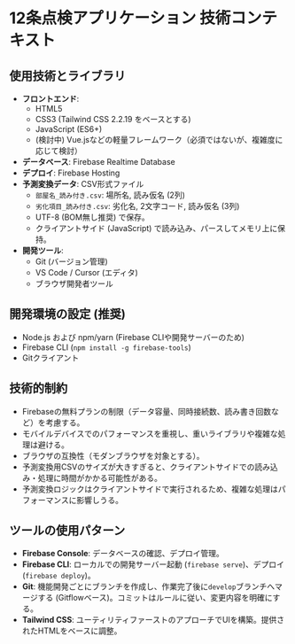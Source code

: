# 12条点検アプリケーション 技術コンテキスト

## 使用技術とライブラリ
- **フロントエンド**: 
    - HTML5
    - CSS3 (Tailwind CSS 2.2.19 をベースとする)
    - JavaScript (ES6+)
    - (検討中) Vue.jsなどの軽量フレームワーク（必須ではないが、複雑度に応じて検討）
- **データベース**: Firebase Realtime Database
- **デプロイ**: Firebase Hosting
- **予測変換データ**: CSV形式ファイル
    - `部屋名_読み付き.csv`: 場所名, 読み仮名 (2列)
    - `劣化項目_読み付き.csv`: 劣化名, 2文字コード, 読み仮名 (3列)
    - UTF-8 (BOM無し推奨) で保存。
    - クライアントサイド (JavaScript) で読み込み、パースしてメモリ上に保持。
- **開発ツール**: 
    - Git (バージョン管理)
    - VS Code / Cursor (エディタ)
    - ブラウザ開発者ツール

## 開発環境の設定 (推奨)
- Node.js および npm/yarn (Firebase CLIや開発サーバーのため)
- Firebase CLI (`npm install -g firebase-tools`)
- Gitクライアント

## 技術的制約
- Firebaseの無料プランの制限（データ容量、同時接続数、読み書き回数など）を考慮する。
- モバイルデバイスでのパフォーマンスを重視し、重いライブラリや複雑な処理は避ける。
- ブラウザの互換性（モダンブラウザを対象とする）。
- 予測変換用CSVのサイズが大きすぎると、クライアントサイドでの読み込み・処理に時間がかかる可能性がある。
- 予測変換ロジックはクライアントサイドで実行されるため、複雑な処理はパフォーマンスに影響しうる。

## ツールの使用パターン
- **Firebase Console**: データベースの確認、デプロイ管理。
- **Firebase CLI**: ローカルでの開発サーバー起動 (`firebase serve`)、デプロイ (`firebase deploy`)。
- **Git**: 機能開発ごとにブランチを作成し、作業完了後に`develop`ブランチへマージする (Gitflowベース)。コミットはルールに従い、変更内容を明確にする。
- **Tailwind CSS**: ユーティリティファーストのアプローチでUIを構築。提供されたHTMLをベースに調整。 